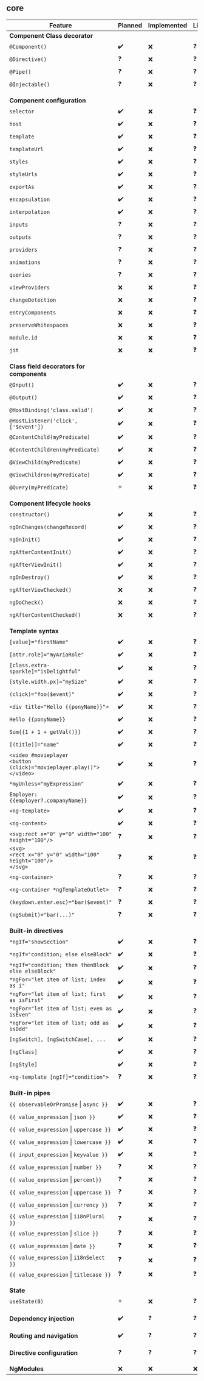 ## core
| Feature | Planned | Implemented | Link |
| --- | ---| --- | --- |
| **Component Class decorator** | | | |
| `@Component()` | :heavy_check_mark: | :x: | :question: |
| `@Directive()`| :question: | :x: | :question: |
| `@Pipe()`| :question: | :x: | :question: |
| `@Injectable()`| :question: | :x: | :question: |
| | | | |
| | | | |
| **Component configuration** | | | |
| `selector` | :heavy_check_mark: | :x: | :question: |
| `host` | :heavy_check_mark: | :x: | :question: |
| `template` | :heavy_check_mark: | :x: | :question: |
| `templateUrl` | :heavy_check_mark: | :x: | :question: |
| `styles` | :heavy_check_mark: | :x: | :question: |
| `styleUrls` | :heavy_check_mark: | :x: | :question: |
| `exportAs` | :heavy_check_mark: | :x: | :question: |
| `encapsulation` | :heavy_check_mark: | :x: | :question: |
| `interpolation` | :heavy_check_mark: | :x: | :question: |
| `inputs` | :question: | :x: | :question: |
| `outputs` | :question: | :x: | :question: |
| `providers` | :question: | :x: | :question: |
| `animations` | :question: | :x: | :question: |
| `queries` | :question: | :x: | :question: |
| `viewProviders` | :x: | :x: | :question: |
| `changeDetection` | :x: | :x: | :question: |
| `entryComponents` | :x: | :x: | :question: |
| `preserveWhitespaces` | :x: | :x: | :question: |
| `module.id` | :x: | :x: | :question: |
| `jit` | :x: | :x: | :question: |
| | | | |
| | | | |
| **Class field decorators for components** | | | |
| `@Input()` | :heavy_check_mark: | :x: | :question: |
| `@Output()`| :heavy_check_mark: | :x: | :question: |
| `@HostBinding('class.valid')`| :heavy_check_mark: | :x: | :question: |
| `@HostListener('click', ['$event'])`| :heavy_check_mark: | :x: | :question: |
| `@ContentChild(myPredicate)`| :heavy_check_mark: | :x: | :question: |
| `@ContentChildren(myPredicate)`| :heavy_check_mark: | :x: | :question: |
| `@ViewChild(myPredicate)`| :heavy_check_mark: | :x: | :question: |
| `@ViewChildren(myPredicate)`| :heavy_check_mark: | :x: | :question: |
| `@Query(myPredicate)`| :star: | :x: | :question: |		
| | | | |
| | | | |
| **Component lifecycle hooks**| | | |
| `constructor()`| :heavy_check_mark: | :x: | :question: |
| `ngOnChanges(changeRecord)` | :heavy_check_mark: | :x: | :question: |
| `ngOnInit()` | :heavy_check_mark: | :x: | :question: |
| `ngAfterContentInit()` | :heavy_check_mark: | :x: | :question: |
| `ngAfterViewInit()` | :heavy_check_mark: | :x: | :question: |
| `ngOnDestroy()`| :heavy_check_mark: | :x: | :question: |
| `ngAfterViewChecked()`| :x: | :x: | :question: |
| `ngDoCheck()` | :x: | :x: | :question: |
| `ngAfterContentChecked()` | :x: | :x: | :question: |
| | | | |
| | | | |
| **Template syntax**| | | |
| `[value]="firstName"`| :heavy_check_mark: | :x: | :question: |
| `[attr.role]="myAriaRole"`| :heavy_check_mark: | :x: | :question: |
| `[class.extra-sparkle]="isDelightful"`| :heavy_check_mark: | :x: | :question: |
| `[style.width.px]="mySize"`| :heavy_check_mark: | :x: | :question: |
| `(click)="foo($event)"`| :heavy_check_mark: | :x: | :question: |
| `<div title="Hello {{ponyName}}">`| :heavy_check_mark: | :x: | :question: |
| `Hello {{ponyName}}`| :heavy_check_mark: | :x: | :question: |
| `Sum{{1 + 1 + getVal()}}`| :heavy_check_mark: | :x: | :question: |
| `[(title)]="name"`| :heavy_check_mark: | :x: | :question: |
| `<video #movieplayer`<br/>`<button (click)="movieplayer.play()">`<br/>`</video>`| :heavy_check_mark: | :x: | :question: |
| `*myUnless="myExpression"` | :heavy_check_mark: | :x: | :question: |
| `Employer: {{employer?.companyName}}`| :heavy_check_mark: | :x: | :question: |
| `<ng-template>`| :heavy_check_mark: | :x: | :question: |
| `<ng-content>`| :heavy_check_mark: | :x: | :question: |
| `<svg:rect x="0" y="0" width="100" height="100"/>`| :question: | :x: | :question: |
| `<svg>`<br/>`<rect x="0" y="0" width="100" height="100"/>`<br/>`</svg>`| :question: | :x: | :question: |
| `<ng-container>`| :question: | :x: | :question: |
| `<ng-container *ngTemplateOutlet>`| :question: | :x: | :question: |
| `(keydown.enter.esc)="bar($event)"`| :question: | :x: | :question: |
| `(ngSubmit)="bar(...)"`| :question: | :x: | :question: |
| | | | |
| | | | |
| **Built-in directives**| | | |
| `*ngIf="showSection"`| :heavy_check_mark: | :x: | :question: |
| `*ngIf="condition; else elseBlock"`| :heavy_check_mark: | :x: | :question: |
| `*ngIf="condition; then thenBlock else elseBlock"`| :heavy_check_mark: | :x: | :question: |
| `*ngFor="let item of list; index as i"`| :heavy_check_mark: | :x: | :question: |
| `*ngFor="let item of list; first as isFirst"`| :heavy_check_mark: | :x: | :question: |
| `*ngFor="let item of list; even as isEven"`| :heavy_check_mark: | :x: | :question: |
| `*ngFor="let item of list; odd as isOdd"`| :heavy_check_mark: | :x: | :question: |
| `[ngSwitch], [ngSwitchCase], ...` | :heavy_check_mark: | :x: | :question: |
| `[ngClass]` | :heavy_check_mark: | :x: | :question: |
| `[ngStyle]` | :heavy_check_mark: | :x: | :question: |
| `<ng-template [ngIf]="condition">` | :question: | :x: | :question: |
| | | | |
| | | | |
| **Built-in pipes**| | | |
| `{{ observableOrPromise` &#124; `async }}`| :heavy_check_mark: | :x: | :question: |
| `{{ value_expression` &#124; `json }}`| :heavy_check_mark: | :x: | :question: |
| `{{ value_expression` &#124; `uppercase }}`| :heavy_check_mark: | :x: | :question: |
| `{{ value_expression` &#124; `lowercase }}` | :heavy_check_mark: | :x: | :question: |
| `{{ input_expression` &#124; `keyvalue }}` | :heavy_check_mark: | :x: | :question: |
| `{{ value_expression` &#124; `number }}`| :question: | :x: | :question: |
| `{{ value_expression` &#124; `percent}}`| :question: | :x: | :question: |
| `{{ value_expression` &#124; `uppercase }}`| :question: | :x: | :question: |
| `{{ value_expression` &#124; `currency }}` | :question: | :x: | :question: |
| `{{ value_expression` &#124; `i18nPlural }}` | :question: | :x: | :question: |
| `{{ value_expression` &#124; `slice }}` | :question: | :x: | :question: |
| `{{ value_expression` &#124; `date }}` | :question: | :x: | :question: |
| `{{ value_expression` &#124; `i18nSelect }}` | :question: | :x: | :question: |
| `{{ value_expression` &#124; `titlecase }}` | :question: | :x: | :question: |
| | | | |
| | | | |
| **State** | | | |
| `useState(0)` | :star: | :x: | :question: |
| | | | |
| | | | |
| **Dependency injection** | :heavy_check_mark: | :question: | :question: |
| | | | |
| | | | |
| **Routing and navigation** | :heavy_check_mark: | :question: | :question: |
| | | | |
| | | | |
| **Directive configuration** | :question: | :question: | :question: |
| | | | |
| | | | |
| **NgModules**| :x: | :x: | :x: |
